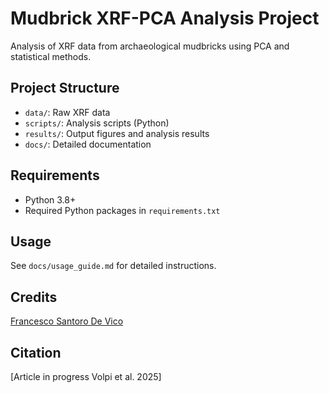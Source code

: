 # Mudbrick XRF-PCA Analysis Project

Analysis of XRF data from archaeological mudbricks using PCA and statistical methods.

## Project Structure
- `data/`: Raw XRF data
- `scripts/`: Analysis scripts (Python)
- `results/`: Output figures and analysis results
- `docs/`: Detailed documentation

## Requirements
- Python 3.8+
- Required Python packages in `requirements.txt`

## Usage
See `docs/usage_guide.md` for detailed instructions.

## Credits
[Francesco Santoro De Vico](https://www.linkedin.com/in/francesco-santoro-geo/)

## Citation
[Article in progress Volpi et al. 2025]
